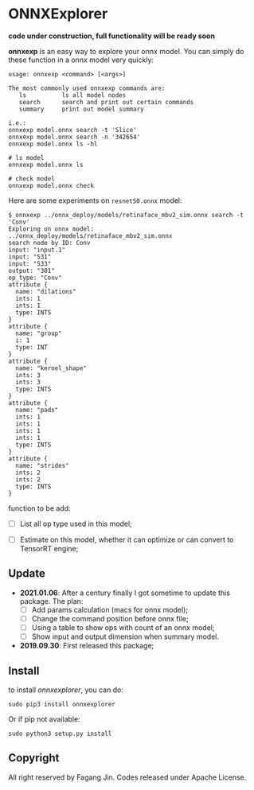 # ONNXExplorer

**code under construction, full functionality will be ready soon**

**onnxexp** is an easy way to explore your onnx model. You can simply do these function in a onnx model very quickly:

```
usage: onnxexp <command> [<args>]

The most commonly used onnxexp commands are:
   ls          ls all model nodes
   search      search and print out certain commands
   summary     print out model summary

i.e.:
onnxexp model.onnx search -t 'Slice'
onnxexp model.onnx search -n '342654'
onnxexp model.onnx ls -hl

# ls model
onnxexp model.onnx ls

# check model
onnxexp model.onnx check
```



Here are some experiments on `resnet50.onnx` model:

```
$ onnxexp ../onnx_deploy/models/retinaface_mbv2_sim.onnx search -t 'Conv' 
Exploring on onnx model: ../onnx_deploy/models/retinaface_mbv2_sim.onnx
search node by ID: Conv
input: "input.1"
input: "531"
input: "533"
output: "301"
op_type: "Conv"
attribute {
  name: "dilations"
  ints: 1
  ints: 1
  type: INTS
}
attribute {
  name: "group"
  i: 1
  type: INT
}
attribute {
  name: "kernel_shape"
  ints: 3
  ints: 3
  type: INTS
}
attribute {
  name: "pads"
  ints: 1
  ints: 1
  ints: 1
  ints: 1
  type: INTS
}
attribute {
  name: "strides"
  ints: 2
  ints: 2
  type: INTS
}

```

function to be add:

- [ ] List all op type used in this model;
- [ ] Estimate on this model, whether it can optimize or can convert to TensorRT engine;



## Update

- **2021.01.06**: After a century finally I got sometime to update this package. The plan:
  - [ ] Add params calculation (macs for onnx model);
  - [ ] Change the command position before onnx file;
  - [ ] Using a table to show ops with count of an onnx model;
  - [ ] Show input and output dimension when summary model.
- **2019.09.30**: First released this package;



## Install

to install *onnxexplorer*, you can do:

```
sudo pip3 install onnxexplorer
```

Or if pip not available:

```
sudo python3 setup.py install
```



## Copyright

All right reserved by Fagang Jin. Codes released under Apache License.